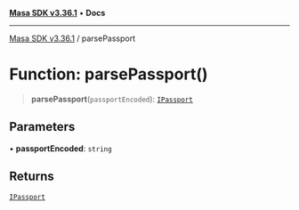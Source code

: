 [**Masa SDK v3.36.1**](../README.md) • **Docs**

***

[Masa SDK v3.36.1](../globals.md) / parsePassport

# Function: parsePassport()

> **parsePassport**(`passportEncoded`): [`IPassport`](../interfaces/IPassport.md)

## Parameters

• **passportEncoded**: `string`

## Returns

[`IPassport`](../interfaces/IPassport.md)
